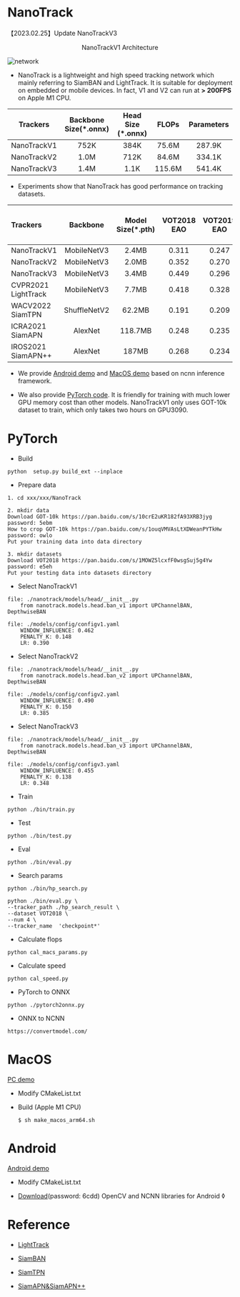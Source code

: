 # NanoTrack 
【2023.02.25】Update NanoTrackV3

<center>NanoTrackV1 Architecture</center>

![network](../image/nanotrack_network.png)

- NanoTrack is a lightweight and high speed tracking network which mainly referring to SiamBAN and LightTrack. It is suitable for deployment on embedded or mobile devices. In fact, V1 and V2 can run at **> 200FPS** on Apple M1 CPU.

| Trackers|  Backbone Size(*.onnx)  |Head Size (*.onnx) | FLOPs| Parameters  |  
| :------------: |:------------: | :------------: | :------------: | :------------: |
| NanoTrackV1  | 752K  | 384K  | 75.6M  | 287.9K  |  
|  NanoTrackV2 | 1.0M  | 712K  |84.6M   |334.1K   |
| NanoTrackV3  | 1.4M| 1.1K|115.6M  | 541.4K  | 

- Experiments show that NanoTrack has good performance on tracking datasets.

| Trackers            |   Backbone   | Model Size(*.pth) | VOT2018 EAO | VOT2019 EAO | GOT-10k-Val AO | GOT-10k-Val SR | DTB70 Success | DTB70 Precision |
| :------------------ | :----------: | :------: | :---------: | :---------: | :------------: | :------------: | :-----------: | :-------------: |
| NanoTrackV1         | MobileNetV3  |  2.4MB   |    0.311    |    0.247    |     0.604      |     0.724      |     0.532     |      0.727      |
| NanoTrackV2         | MobileNetV3  |  2.0MB   |    0.352    |    0.270    |     0.680      |     0.817      |     0.584     |      0.753      |
| NanoTrackV3         | MobileNetV3  |  3.4MB   |    0.449    |    0.296    |     0.719      |     0.848      |     0.628     |      0.815      |
| CVPR2021 LightTrack | MobileNetV3  |  7.7MB   |    0.418    |    0.328    |      0.75      |     0.877      |     0.591     |      0.766      |
| WACV2022 SiamTPN    | ShuffleNetV2 |  62.2MB  |    0.191    |    0.209    |     0.728      |     0.865      |     0.572     |      0.728      |
| ICRA2021 SiamAPN    |   AlexNet    | 118.7MB  |    0.248    |    0.235    |     0.622      |     0.708      |     0.585     |      0.786      |
| IROS2021 SiamAPN++  |   AlexNet    |  187MB   |    0.268    |    0.234    |     0.635      |      0.73      |     0.594     |      0.791      |
- We provide [Android demo](https://github.com/HonglinChu/NanoTrack/tree/master/ncnn_android_nanotrack) and [MacOS demo](https://github.com/HonglinChu/NanoTrack/tree/master/ncnn_macos_nanotrack) based on ncnn inference framework. 

- We also provide [PyTorch code](https://github.com/HonglinChu/SiamTrackers/tree/master/NanoTrack). It is friendly for training with much lower GPU memory cost than other models. NanoTrackV1 only uses GOT-10k dataset to train, which only takes two hours on GPU3090.

# PyTorch  

- Build 
```
python  setup.py build_ext --inplace
```
- Prepare data 
```
1. cd xxx/xxx/NanoTrack 

2. mkdir data
Download GOT-10k https://pan.baidu.com/s/10crE2uKR182fA93XRB3jyg password: 5ebm
How to crop GOT-10k https://pan.baidu.com/s/1ouqVMVAsLtXDWeanPYTkHw password: owlo
Put your training data into data directory 

3. mkdir datasets
Download VOT2018 https://pan.baidu.com/s/1MOWZ5lcxfF0wsgSuj5g4Yw password: e5eh  
Put your testing data into datasets directory 

```
- Select NanoTrackV1
```
file: ./nanotrack/models/head/__init__.py
    from nanotrack.models.head.ban_v1 import UPChannelBAN, DepthwiseBAN

file: ./models/config/configv1.yaml
    WINDOW_INFLUENCE: 0.462
    PENALTY_K: 0.148 
    LR: 0.390
```
- Select NanoTrackV2

```
file: ./nanotrack/models/head/__init__.py
    from nanotrack.models.head.ban_v2 import UPChannelBAN, DepthwiseBAN

file: ./models/config/configv2.yaml
    WINDOW_INFLUENCE: 0.490
    PENALTY_K: 0.150
    LR: 0.385
```

- Select NanoTrackV3

```
file: ./nanotrack/models/head/__init__.py
    from nanotrack.models.head.ban_v3 import UPChannelBAN, DepthwiseBAN

file: ./models/config/configv3.yaml
    WINDOW_INFLUENCE: 0.455
    PENALTY_K: 0.138
    LR: 0.348
```

- Train
```
python ./bin/train.py 
```

- Test 
```
python ./bin/test.py 
```

- Eval
```
python ./bin/eval.py
```

- Search params
```
python ./bin/hp_search.py 
```
```
python ./bin/eval.py \
--tracker_path ./hp_search_result \
--dataset VOT2018 \
--num 4 \
--tracker_name  'checkpoint*'
```

- Calculate flops 
```
python cal_macs_params.py 
```

- Calculate speed
```
python cal_speed.py
```

- PyTorch to ONNX
```
python ./pytorch2onnx.py 
```

- ONNX to NCNN 
```
https://convertmodel.com/
```

# MacOS 

[PC demo](https://www.bilibili.com/video/BV1HY4y1q7B6?spm_id_from=333.999.0.0)


- Modify CMakeList.txt

- Build (Apple M1 CPU) 

    ```
    $ sh make_macos_arm64.sh 
    ```

# Android

[Android demo](https://www.bilibili.com/video/BV1eY4y1p7Cb?spm_id_from=333.999.0.0)

- Modify CMakeList.txt

- [Download](https://pan.baidu.com/s/1Yu1bpSKG-02fC5qekWXcLw)(password: 6cdd) OpenCV and NCNN libraries for Android 
◊
# Reference  

- [LightTrack](https://github.com/researchmm/LightTrack)

- [SiamBAN](https://github.com/hqucv/siamban)

- [SiamTPN](https://github.com/RISC-NYUAD/SiamTPNTracker)

- [SiamAPN&SiamAPN++](https://github.com/vision4robotics/SiamAPN)
